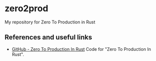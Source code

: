 # zero2prod
My repository for Zero To Production in Rust

## References and useful links

- [GitHub - Zero To Production In Rust](https://github.com/LukeMathWalker/zero-to-production) Code for "Zero To Production In Rust".
